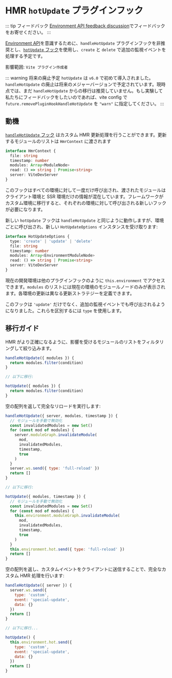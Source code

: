 # HMR `hotUpdate` プラグインフック

::: tip フィードバック
[Environment API feedback discussion](https://github.com/vitejs/vite/discussions/16358)でフィードバックをお寄せください。
:::

[Environment API](/guide/api-environment.md)を意識するために、`handleHotUpdate` プラグインフックを非推奨とし、[`hotUpdate` フック](/guide/api-environment#the-hotupdate-hook)を使用し、`create` と `delete` で追加の監視イベントを処理する予定です。

影響範囲: `Vite プラグイン作成者`

::: warning 将来の廃止予定
`hotUpdate` は `v6.0` で初めて導入されました。`handleHotUpdate` の廃止は将来のメジャーバージョンで予定されています。現時点では、まだ `handleHotUpdate` からの移行は推奨していません。もし実験して私たちにフィードバックをしたいのであれば、vite config で `future.removePluginHookHandleHotUpdate` を `"warn"` に指定してください。
:::

## 動機

[`handleHotUpdate` フック](/guide/api-plugin.md#handlehotupdate) はカスタム HMR 更新処理を行うことができます。更新するモジュールのリストは `HmrContext` に渡されます

```ts
interface HmrContext {
  file: string
  timestamp: number
  modules: Array<ModuleNode>
  read: () => string | Promise<string>
  server: ViteDevServer
}
```

このフックはすべての環境に対して一度だけ呼び出され、渡されたモジュールはクライアント環境と SSR 環境だけの情報が混在しています。フレームワークがカスタム環境に移行すると、それぞれの環境に対して呼び出される新しいフックが必要になります。

新しい `hotUpdate` フックは `handleHotUpdate` と同じように動作しますが、環境ごとに呼び出され、新しい `HotUpdateOptions` インスタンスを受け取ります:

```ts
interface HotUpdateOptions {
  type: 'create' | 'update' | 'delete'
  file: string
  timestamp: number
  modules: Array<EnvironmentModuleNode>
  read: () => string | Promise<string>
  server: ViteDevServer
}
```

現在の開発環境は他のプラグインフックのように `this.environment` でアクセスできます。`modules` のリストには現在の環境のモジュールノードのみが表示されます。各環境の更新は異なる更新ストラテジーを定義できます。

このフックは `'update'` だけでなく、追加の監視イベントでも呼び出されるようになりました。これらを区別するには `type` を使用します。

## 移行ガイド

HMR がより正確になるように、影響を受けるモジュールのリストをフィルタリングして絞り込みます。

```js
handleHotUpdate({ modules }) {
  return modules.filter(condition)
}

// 以下に移行:

hotUpdate({ modules }) {
  return modules.filter(condition)
}
```

空の配列を返して完全なリロードを実行します:

```js
handleHotUpdate({ server, modules, timestamp }) {
  // モジュールを手動で無効化
  const invalidatedModules = new Set()
  for (const mod of modules) {
    server.moduleGraph.invalidateModule(
      mod,
      invalidatedModules,
      timestamp,
      true
    )
  }
  server.ws.send({ type: 'full-reload' })
  return []
}

// 以下に移行:

hotUpdate({ modules, timestamp }) {
  // モジュールを手動で無効化
  const invalidatedModules = new Set()
  for (const mod of modules) {
    this.environment.moduleGraph.invalidateModule(
      mod,
      invalidatedModules,
      timestamp,
      true
    )
  }
  this.environment.hot.send({ type: 'full-reload' })
  return []
}
```

空の配列を返し、カスタムイベントをクライアントに送信することで、完全なカスタム HMR 処理を行います:

```js
handleHotUpdate({ server }) {
  server.ws.send({
    type: 'custom',
    event: 'special-update',
    data: {}
  })
  return []
}

// 以下に移行...

hotUpdate() {
  this.environment.hot.send({
    type: 'custom',
    event: 'special-update',
    data: {}
  })
  return []
}
```
